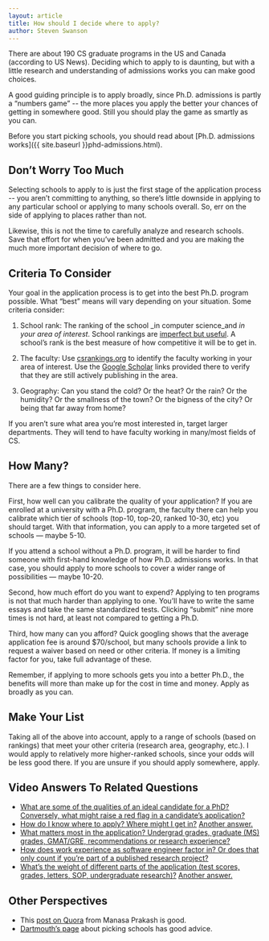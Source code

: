 ```yaml
---
layout: article
title: How should I decide where to apply?
author: Steven Swanson
---
```



There are about 190 CS graduate programs in the US and Canada (according to US News).  Deciding which to apply to is daunting, but with a little research and understanding of admissions works you can make good choices.

A good guiding principle is to apply broadly, since Ph.D. admissions is partly a “numbers game” -- the more places you apply the better your chances of getting in somewhere good.  Still you should play the game as smartly as you can.

Before you start picking schools, you should read about [Ph.D. admissions works]({{ site.baseurl }}phd-admissions.html).

## Don’t Worry Too Much

Selecting schools to apply to is just the first stage of the application process -- you aren’t committing to anything, so there’s little downside in applying to any particular school or applying to many schools overall.  So, err on the side of applying to places rather than not.

Likewise, this is not the time to carefully analyze and research schools.  Save that effort for when you’ve been admitted and you are making the much more important decision of where to go.

## Criteria To Consider

Your goal in the application process is to get into the best Ph.D. program possible.  What “best” means will vary depending on your situation.  Some criteria consider:

1. School rank: The ranking of the school _in computer science_and _in your area of interest_.  School rankings are [imperfect but useful](link).  A school’s rank is the best measure of how competitive it will be to get in.

2. The faculty:  Use [csrankings.org]( [http://csrankings.org](http://csrankings.org/) ) to identify the faculty working in your area of interest.  Use the [Google Scholar]( [https://scholar.google.com/](https://scholar.google.com/) ) links provided there to verify that they are still actively publishing in the area.

3. Geography:  Can you stand the cold? Or the heat? Or the rain? Or the humidity?  Or the smallness of the town?  Or the bigness of the city? Or being that far away from home?

If you aren’t sure what area you’re most interested in, target larger departments.  They will tend to have faculty working in many/most fields of CS.

## How Many?

There are a few things to consider here.

First, how well can you calibrate the quality of your application?  If you are enrolled at a university with a Ph.D. program, the faculty there can help you calibrate which tier of schools (top-10, top-20, ranked 10-30, etc) you should target.  With that information, you can apply to a more targeted set of schools — maybe 5-10.

If you attend a school without a Ph.D. program, it will be harder to find someone with first-hand knowledge of how Ph.D. admissions works.  In that case, you should apply to more schools to cover a wider range of possibilities — maybe 10-20.

Second, how much effort do you want to expend?  Applying to ten programs is not that much harder than applying to one.  You’ll have to write the same essays and take the same standardized tests.  Clicking “submit” nine more times is not hard, at least not compared to getting a Ph.D.  

Third, how many can you afford?  Quick googling shows that the average application fee is around $70/school, but many schools provide a link to request a waiver based on need or other criteria.  If money is a limiting factor for you, take full advantage of these.

Remember, if applying to more schools gets you into a better Ph.D., the benefits will more than make up for the cost in time and money.  Apply as broadly as you can.


## Make Your List

Taking all of the above into account, apply to a range of schools (based on rankings) that meet your other criteria (research area, geography, etc.).  I would apply to relatively more higher-ranked schools, since your odds will be less good there.  If you are unsure if you should apply somewhere, apply.

## Video Answers To Related Questions

* [What are some of the qualities of an ideal candidate for a PhD? Conversely, what might raise a red flag in a candidate’s application?](https://youtu.be/thZdtIQ3i_g?t=934)
* [How do I know where to apply? Where might I get in?](https://youtu.be/BWJKhhgPcf4?t=2144) [Another answer.](https://youtu.be/BWJKhhgPcf4?t=457)
* [What matters most in the application? Undergrad grades, graduate (MS) grades, GMAT/GRE, recommendations or research experience?](https://youtu.be/thZdtIQ3i_g?t=1123)
* [How does work experience as software engineer factor in? Or does that only count if you’re part of a published research project?](https://youtu.be/thZdtIQ3i_g?t=1696)
* [What’s the weight of different parts of the application (test scores, grades, letters, SOP, undergraduate research)?](https://youtu.be/thZdtIQ3i_g?t=934) [Another answer.](https://youtu.be/BWJKhhgPcf4?t=451)


## Other Perspectives

* This [post on Quora](https://qr.ae/pN0aiy) from Manasa Prakash is good.
* [Dartmouth’s page](https://web.cs.dartmouth.edu/undergraduate/graduate-school-advice#How%20do%20I%20pick%20a%20list%20of%20programs%20to%20apply%20to?) about picking schools has good advice.

